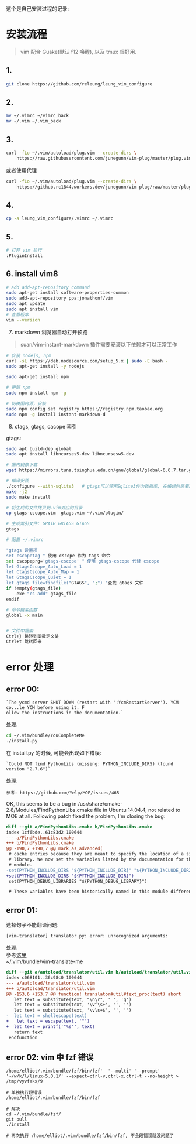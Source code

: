 这个是自己安装过程的记录:
# 安装流程

> vim 配合 Guake(默认 f12 唤醒), 以及 tmux 很好用.

## 1. 
```bash
git clone https://github.com/releung/leung_vim_configure
```

## 2. 
```bash
mv ~/.vimrc ~/vimrc_back
mv ~/.vim ~/.vim_back
```

## 3. 
```bash
curl -fLo ~/.vim/autoload/plug.vim --create-dirs \
    https://raw.githubusercontent.com/junegunn/vim-plug/master/plug.vim
```
或者使用代理
```bash
curl -fLo ~/.vim/autoload/plug.vim --create-dirs \
    https://github.rc1844.workers.dev/junegunn/vim-plug/raw/master/plug.vim
```

## 4. 
```bash
cp -a leung_vim_configure/.vimrc ~/.vimrc
```

## 5.
```bash
# 打开 vim 执行
:PluginInstall
```

## 6. install vim8
```bash
# add add-apt-repository command
sudo apt-get install software-properties-common
sudo add-apt-repository ppa:jonathonf/vim
sudo apt update
sudo apt install vim
# 查看版本
vim --version
```

7. markdown 浏览器自动打开预览
> suan/vim-instant-markdown 插件需要安装以下依赖才可以正常工作
```bash
# 安装 nodejs, npm
curl -sL https://deb.nodesource.com/setup_5.x | sudo -E bash -
sudo apt-get install -y nodejs

sudo apt-get install npm

# 更新 npm
sudo npm install npm -g

# 切换国内源，安装
sudo npm config set registry https://registry.npm.taobao.org
sudo npm -g install instant-markdown-d
```

8. ctags, gtags, cacope 索引

gtags:
```bash
sudo apt build-dep global
sudo apt install libncurses5-dev libncursesw5-dev

# 国内镜像下载
wget https://mirrors.tuna.tsinghua.edu.cn/gnu/global/global-6.6.7.tar.gz

# 编译安装
./configure --with-sqlite3   # gtags可以使用Sqlite3作为数据库, 在编译时需要加这个参数
make -j2
sudo make install

# 将生成的文件拷贝到.vim对应的目录
cp gtags-cscope.vim  gtags.vim ~/.vim/plugin/

# 生成索引文件: GPATH GRTAGS GTAGS
gtags

# 配置 ~/.vimrc

"gtags 设置项
set cscopetag " 使用 cscope 作为 tags 命令
set cscopeprg='gtags-cscope' " 使用 gtags-cscope 代替 cscope
let GtagsCscope_Auto_Load = 1
let CtagsCscope_Auto_Map = 1
let GtagsCscope_Quiet = 1
let gtags_file=findfile("GTAGS", ";") "查找 gtags 文件
if !empty(gtags_file)
    exe "cs add" gtags_file
endif

# 命令搜索函数
global -x main


# 文件中搜索
Ctrl+} 跳转到函数定义处
Ctrl+t 跳转回来

```

# error 处理
## error 00:

    `The ycmd server SHUT DOWN (restart with ':YcmRestartServer'). YCM co...le YCM before using it. F
    ollow the instructions in the documentation.`

处理:
```bash
cd ~/.vim/bundle/YouCompleteMe
./install.py
```

在 install.py 的时候, 可能会出现如下错误:

    `Could NOT find PythonLibs (missing: PYTHON_INCLUDE_DIRS) (found version "2.7.6")`

处理:

    参考: https://github.com/Yelp/MOE/issues/465

OK, this seems to be a bug in /usr/share/cmake-2.8/Modules/FindPythonLibs.cmake file in Ubuntu 14.04.4, not related to MOE at all.
Following patch fixed the problem, I'm closing the bug:
```patch
diff --git a/FindPythonLibs.cmake b/FindPythonLibs.cmake
index 1cf6bde..61c83d2 100644
--- a/FindPythonLibs.cmake
+++ b/FindPythonLibs.cmake
@@ -190,7 +190,7 @@ mark_as_advanced(
 # cache entries because they are meant to specify the location of a single
 # library. We now set the variables listed by the documentation for this
 # module.
-set(PYTHON_INCLUDE_DIRS "${PYTHON_INCLUDE_DIR}" "${PYTHON_INCLUDE_DIR2}")
+set(PYTHON_INCLUDE_DIRS "${PYTHON_INCLUDE_DIR}")
 set(PYTHON_DEBUG_LIBRARIES "${PYTHON_DEBUG_LIBRARY}")

 # These variables have been historically named in this module different from
```

## error 01:
选择句子不能翻译问题:  
```
[vim-translator] translator.py: error: unrecognized arguments: 
```

处理:  
参考[这里](https://github.com/voldikss/vim-translator/issues/24#issuecomment-683264363)  
~/.vim/bundle/vim-translate-me  
```patch
diff --git a/autoload/translator/util.vim b/autoload/translator/util.vim
index c068101..36c98c0 100644
--- a/autoload/translator/util.vim
+++ b/autoload/translator/util.vim
@@ -153,6 +153,7 @@ function! translator#util#text_proc(text) abort
   let text = substitute(text, "\n\r", ' ', 'g')
   let text = substitute(text, '\v^\s+', '', '')
   let text = substitute(text, '\v\s+$', '', '')
-  let text = shellescape(text)
+   let text = escape(text, '"')
+  let text = printf('"%s"', text)
   return text
 endfunction
```

## error 02: vim 中 fzf 错误

```shell
/home/elliot/.vim/bundle/fzf/bin/fzf'  '--multi' '--prompt' '~/w/k/l/linux-5.0.1/' --expect=ctrl-v,ctrl-x,ctrl-t --no-height > /tmp/vyvfakx/9

# 单独执行段错误
/home/elliot/.vim/bundle/fzf/bin/fzf 

# 解决
cd ~/.vim/bundle/fzf/
git pull
./install

# 再次执行 /home/elliot/.vim/bundle/fzf/bin/fzf, 不会段错误就没问题了


```


